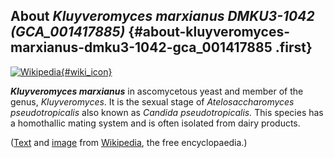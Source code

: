 About *Kluyveromyces marxianus DMKU3-1042 (GCA\_001417885)* {#about-kluyveromyces-marxianus-dmku3-1042-gca_001417885 .first}
-----------------------------------------------------------

[![Wikipedia](/img/wikipedia_logo_v2_en.png){#wiki_icon}](http://en.wikipedia.org/wiki/Kluyveromyces_marxianus)

***Kluyveromyces marxianus*** in ascomycetous yeast and member of the
genus, *Kluyveromyces*. It is the sexual stage of *Atelosaccharomyces
pseudotropicalis* also known as *Candida pseudotropicalis.* This species
has a homothallic mating system and is often isolated from dairy
products.

([Text](http://en.wikipedia.org/wiki/Kluyveromyces_marxianus) and
[image](https://commons.wikimedia.org/wiki/File:Kluyveromyces_marxianus_colonies.jpg)
from [Wikipedia](http://en.wikipedia.org/), the free encyclopaedia.)
